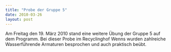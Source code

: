 ```yaml
---
title: "Probe der Gruppe 5"
date: 2010-03-26
layout: post
---
```


Am Freitag den 19. März 2010 stand eine weitere Übung der Gruppe 5 auf dem Programm. Bei dieser Probe im Recyclinghof Wenns wurden zahlreiche Wasserführende Armaturen besprochen und auch praktisch beübt.